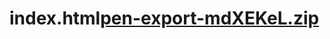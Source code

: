 # index.html[pen-export-mdXEKeL.zip](https://github.com/mendesgio/index.html/files/8861487/pen-export-mdXEKeL.zip)
